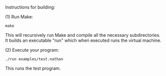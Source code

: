 Instructions for building:

(1) Run Make:

	make

This will recursively run Make and compile all the necessary subdirectories.
It builds an executable "run" which when executed runs the virtual machine.

(2) Execute your program:

	./run examples/test.nathan

This runs the test program.

